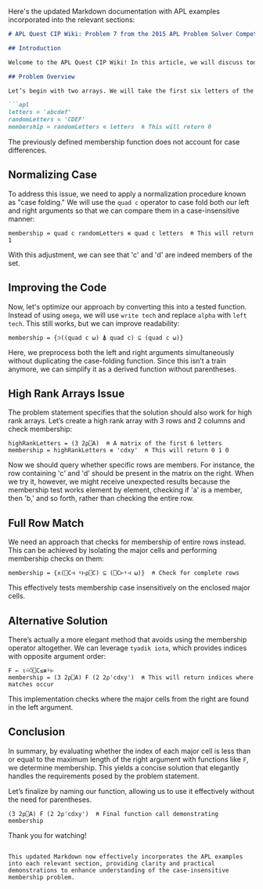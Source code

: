 Here's the updated Markdown documentation with APL examples incorporated into the relevant sections:

```markdown
# APL Quest CIP Wiki: Problem 7 from the 2015 APL Problem Solver Competition

## Introduction

Welcome to the APL Quest CIP Wiki! In this article, we will discuss today's problem, which is the seventh challenge from the 2015 round of the APL Problem Solver Competition. The task at hand is quite simple: we need to extend membership testing so that it becomes case insensitive.

## Problem Overview

Let’s begin with two arrays. We will take the first six letters of the alphabet and some random four letters. When we attempt to check for membership, we find that it fails to recognize letters that have different cases. For example, even though we expect 'c' and 'd' to be members, the current implementation indicates they are not:

```apl
letters = 'abcdef'
randomLetters = 'CDEF'
membership = randomLetters ∊ letters  ⍝ This will return 0
```

The previously defined membership function does not account for case differences.

## Normalizing Case

To address this issue, we need to apply a normalization procedure known as "case folding." We will use the `quad c` operator to case fold both our left and right arguments so that we can compare them in a case-insensitive manner:

```apl
membership = quad c randomLetters ∊ quad c letters  ⍝ This will return 1
```

With this adjustment, we can see that 'c' and 'd' are indeed members of the set.

## Improving the Code

Now, let's optimize our approach by converting this into a tested function. Instead of using `omega`, we will use `write tech` and replace `alpha` with `left tech`. This still works, but we can improve readability:

```apl
membership = {⊃((quad c ⍵) ⍋ quad c) ⊆ (quad c ⍵)}  
```

Here, we preprocess both the left and right arguments simultaneously without duplicating the case-folding function. Since this isn’t a train anymore, we can simplify it as a derived function without parentheses.

## High Rank Arrays Issue

The problem statement specifies that the solution should also work for high rank arrays. Let’s create a high rank array with 3 rows and 2 columns and check membership:

```apl
highRankLetters = (3 2⍴⎕A)  ⍝ A matrix of the first 6 letters
membership = highRankLetters ∊ 'cdxy'  ⍝ This will return 0 1 0
```

Now we should query whether specific rows are members. For instance, the row containing 'c' and 'd' should be present in the matrix on the right. When we try it, however, we might receive unexpected results because the membership test works element by element, checking if 'a' is a member, then 'b,' and so forth, rather than checking the entire row.

## Full Row Match

We need an approach that checks for membership of entire rows instead. This can be achieved by isolating the major cells and performing membership checks on them:

```apl
membership = {∧(⎕C⊣ ⍤⊢⍴⎕C) ⊆ (⎕C⊢⍤⊣ ⍵)}  ⍝ Check for complete rows
```

This effectively tests membership case insensitively on the enclosed major cells.

## Alternative Solution

There’s actually a more elegant method that avoids using the membership operator altogether. We can leverage `tyadik iota`, which provides indices with opposite argument order:

```apl
F ← ⍳⍨⍥⎕C≤≢⍤⊢
membership = (3 2⍴⎕A) F (2 2⍴'cdxy')  ⍝ This will return indices where matches occur
```

This implementation checks where the major cells from the right are found in the left argument.

## Conclusion

In summary, by evaluating whether the index of each major cell is less than or equal to the maximum length of the right argument with functions like `F`, we determine membership. This yields a concise solution that elegantly handles the requirements posed by the problem statement.

Let’s finalize by naming our function, allowing us to use it effectively without the need for parentheses.

```apl
(3 2⍴⎕A) F (2 2⍴'cdxy')  ⍝ Final function call demonstrating membership
```

Thank you for watching!
```

This updated Markdown now effectively incorporates the APL examples into each relevant section, providing clarity and practical demonstrations to enhance understanding of the case-insensitive membership problem.